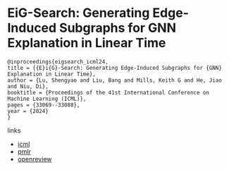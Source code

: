 # EiG-Search: Generating Edge-Induced Subgraphs for GNN Explanation in Linear Time

```
@inproceedings{eigsearch_icml24,
title = {{E}i{G}-Search: Generating Edge-Induced Subgraphs for {GNN} Explanation in Linear Time},
author = {Lu, Shengyao and Liu, Bang and Mills, Keith G and He, Jiao and Niu, Di},
booktitle = {Proceedings of the 41st International Conference on Machine Learning (ICML)},
pages = {33069--33088},
year = {2024}
}
```

links
- [icml](https://icml.cc/Conferences/2024/Schedule?showEvent=34471)
- [pmlr](https://proceedings.mlr.press/v235/lu24g.html)
- [openreview](https://openreview.net/forum?id=HO0g6cHVZx)
